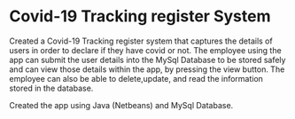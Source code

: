 # Covid-19 Tracking register System
Created a Covid-19 Tracking register system that captures the details of users in order to declare if they have covid or not. 
The employee using the app can submit the user details into the MySql Database to be stored safely and can view those details within the app, by pressing the view button.
The employee can also be able to delete,update, and read the information stored in the database.

Created the app using Java (Netbeans) and MySql Database.
 
